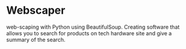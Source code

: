 # Webscaper
web-scaping with Python using BeautifulSoup. Creating software that allows you to search for products on tech hardware site and give a summary of the search. 
